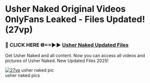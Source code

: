 # Usher Naked Original Videos 0nlyFans Leaked - Files Updated! (27vp)

<h3>🔴 CLICK HERE 🌐==►► <a href="https://tinyurl.com/up5wt9bj" rel="nofollow">Usher Naked Updated Files</a></h3>

Get Usher Naked and all content. Now you can access all videos and pictures of Usher Naked. New Updated Files 2025!

[![27vp](https://i.imgur.com/ABiUzMV.gif)](https://tinyurl.com/up5wt9bj)
usher naked pic<br>
usher naked pics